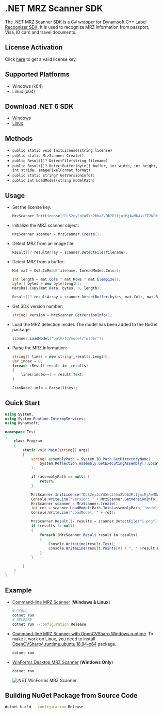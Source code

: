 # .NET MRZ Scanner SDK
The .NET MRZ Scanner SDK is a C# wrapper for [Dynamsoft C++ Label Recognizer SDK](https://www.dynamsoft.com/label-recognition/docs/introduction/?ver=latest). It is used to recognize MRZ information from passport, Visa, ID card and travel documents.


## License Activation
Click [here](https://www.dynamsoft.com/customer/license/trialLicense?product=dlr) to get a valid license key.

## Supported Platforms
- Windows (x64)
- Linux (x64)

## Download .NET 6 SDK
* [Windows](https://dotnet.microsoft.com/en-us/download#windowscmd)
* [Linux](https://dotnet.microsoft.com/en-us/download#linuxubuntu)

## Methods
- `public static void InitLicense(string license)`
- `public static MrzScanner Create()`
- `public Result[]? DetectFile(string filename)`
- `public Result[]? DetectBuffer(byte[] buffer, int width, int height, int stride, ImagePixelFormat format)`
- `public static string? GetVersionInfo()`
- `public int LoadModel(string modelPath)`

## Usage
- Set the license key:
    
    ```csharp
    MrzScanner.InitLicense("DLS2eyJoYW5kc2hha2VDb2RlIjoiMjAwMDAxLTE2NDk4Mjk3OTI2MzUiLCJvcmdhbml6YXRpb25JRCI6IjIwMDAwMSIsInNlc3Npb25QYXNzd29yZCI6IndTcGR6Vm05WDJrcEQ5YUoifQ=="); 
    ```
- Initialize the MRZ scanner object:
    
    ```csharp
    MrzScanner scanner = MrzScanner.Create();
    ```
- Detect MRZ from an image file:

    ```csharp
    Result[]? resultArray = scanner.DetectFile(filename);
    ```    
- Detect MRZ from a buffer:

    
    ```csharp
    Mat mat = Cv2.ImRead(filename, ImreadModes.Color);

    int length = mat.Cols * mat.Rows * mat.ElemSize();
    byte[] bytes = new byte[length];
    Marshal.Copy(mat.Data, bytes, 0, length);

    Result[]? resultArray = scanner.DetectBuffer(bytes, mat.Cols, mat.Rows, (int)mat.Step(), MrzScanner.ImagePixelFormat.IPF_RGB_888);
    ```     
- Get SDK version number:

    ```csharp
    string? version = MrzScanner.GetVersionInfo();
    ```
- Load the MRZ detection model. The model has been added to the NuGet package.
    
    ```csharp
    scanner.LoadModel("path/to/model/folder");
    ```
- Parse the MRZ information:

    ```csharp
    string[] lines = new string[_results.Length];
    var index = 0;
    foreach (Result result in _results)
    {
        lines[index++] = result.Text;
    }

    JsonNode? info = Parse(lines);
    ```

## Quick Start

```csharp
using System;
using System.Runtime.InteropServices;
using Dynamsoft;

namespace Test
{
    class Program
    {
        static void Main(string[] args)
        {
            string? assemblyPath = System.IO.Path.GetDirectoryName(
                System.Reflection.Assembly.GetExecutingAssembly().Location
            );

            if (assemblyPath == null) {
                return;
            }

            MrzScanner.InitLicense("DLS2eyJoYW5kc2hha2VDb2RlIjoiMjAwMDAxLTE2NDk4Mjk3OTI2MzUiLCJvcmdhbml6YXRpb25JRCI6IjIwMDAwMSIsInNlc3Npb25QYXNzd29yZCI6IndTcGR6Vm05WDJrcEQ5YUoifQ=="); // Get a license key from https://www.dynamsoft.com/customer/license/trialLicense?product=dlr
            Console.WriteLine("Version: " + MrzScanner.GetVersionInfo());
            MrzScanner scanner = MrzScanner.Create();
            int ret = scanner.LoadModel(Path.Join(assemblyPath, "model"));
            Console.WriteLine("LoadModel: " + ret);

            MrzScanner.Result[]? results = scanner.DetectFile("1.png");
            if (results != null)
            {
                foreach (MrzScanner.Result result in results)
                {
                    Console.WriteLine(result.Text);
                    Console.WriteLine(result.Points[0] + ", " +result.Points[1] + ", " + result.Points[2] + ", " + result.Points[3] + ", " + result.Points[4] + ", " + result.Points[5] + ", " + result.Points[6] + ", " + result.Points[7]);
                }
            }

        }
    }
}

```


## Example
- [Command-line MRZ Scanner](https://github.com/yushulx/dotnet-mrz-sdk/tree/main/example/command-line) (**Windows & Linux**)
    
    ```bash
    # DEBUG
    dotnet run
    # RELEASE
    dotnet run --configuration Release
    ```    

- [Command-line MRZ Scanner with OpenCVSharp Windows runtime](https://github.com/yushulx/dotnet-mrz-sdk/tree/main/example/command-line-cv). To make it work on Linux, you need to install [OpenCVSharp4.runtime.ubuntu.18.04-x64](https://www.nuget.org/packages/OpenCvSharp4.runtime.ubuntu.18.04-x64) package.
    
    ```bash
    dotnet run
    ```

- [WinForms Desktop MRZ Scanner](https://github.com/yushulx/dotnet-mrz-sdk/tree/main/example/desktop-gui) (**Windows Only**)
  
    ```bash
    dotnet run
    ```
    
    ![.NET WinForms MRZ Scanner](https://camo.githubusercontent.com/b34f832e96c87a343abda0be70da3aaf2f709a8b0b9037744ed91a13bd0e7ade/68747470733a2f2f7777772e64796e616d736f66742e636f6d2f636f6465706f6f6c2f696d672f323032322f31302f646f746e65742d6d727a2d7363616e6e65722e706e67)

## Building NuGet Package from Source Code

```bash
dotnet build --configuration Release
```
